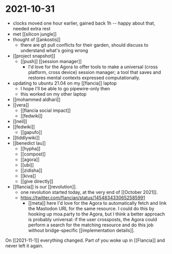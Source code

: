 # 2021-10-31

- clocks moved one hour earlier, gained back 1h -- happy about that, needed extra rest
- met [[silicon jungle]]
- thought of [[ankostis]]
  - there are git pull conflicts for their garden, should discuss to understand what's going wrong
- [[project snapshot]]
  - [[push]] [[session manager]]
    - I'd love for the Agora to offer tools to make a universal (cross platform, cross device) session manager; a tool that saves and restores mental contexts expressed computationally.
- updating to ubuntu 21.04 on my [[flancia]] laptop
  - I hope I'll be able to go pipewire-only then
  - this worked on my other laptop
- [[mohammed aldhari]]
- [[vera]]
  - [[flancia social impact]]
  - [[fedwiki]]
- [[neil]]
- [[fedwiki]]
  - [[gapufo]]
- [[tiddlywiki]]
- [[benedict lau]]
  - [[hypha]]
  - [[compost]]
  - [[agora]]
  - [[ubi]]
  - [[zidisha]]
  - [[kiva]]
  - [[give directly]]
- [[flancia]] is our [[revolution]].
  - one revolution started today, at the very end of [[October 2021]].
  - https://twitter.com/flancian/status/1454834330652585991
    - [[meta]] here I'd love for the Agora to automatically fetch and link the Mastodon URL for the same resource. I could do this by hooking up moa.party to the Agora, but I think a better approach is probably universal: if the user crossposts, the Agora could perform a search for the matching resource and do this job without bridge-specific [[implementation details]].

On [[2021-11-1]] everything changed. Part of you woke up in [[Flancia]] and never left it again.